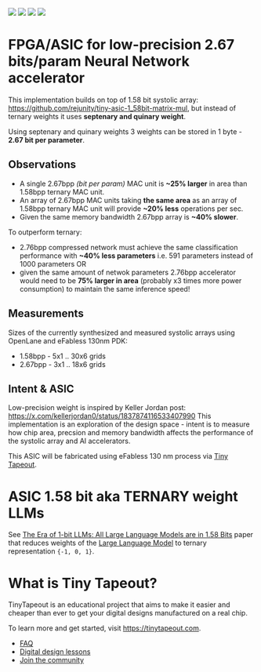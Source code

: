 ![](../../workflows/gds/badge.svg) ![](../../workflows/docs/badge.svg) ![](../../workflows/test/badge.svg) ![](../../workflows/fpga/badge.svg)


# FPGA/ASIC for low-precision 2.67 bits/param Neural Network accelerator

This implementation builds on top of 1.58 bit systolic array: https://github.com/rejunity/tiny-asic-1_58bit-matrix-mul, but instead of ternary weights it uses **septenary and quinary weight**.

Using septenary and quinary weights 3 weights can be stored in 1 byte - **2.67 bit per parameter**.

## Observations
- A single 2.67bpp *(bit per param)* MAC unit is **~25% larger** in area than 1.58bpp ternary MAC unit.
- An array of 2.67bpp MAC units taking **the same area** as an array of 1.58bpp ternary MAC unit will provide **~20% less** operations per sec.
- Given the same memory bandwidth 2.67bpp array is **~40% slower**.

To outperform ternary:
- 2.76bpp compressed network must achieve the same classification performance with **~40% less parameters** i.e. 591 parameters instead of 1000 parameters OR
- given the same amount of netwok parameters 2.76bpp accelerator would need to be **75% larger in area** (probably x3 times more power consumption) to maintain the same inference speed!


## Measurements

Sizes of the currently synthesized and measured systolic arrays using OpenLane and eFabless 130nm PDK:
- 1.58bpp - 5x1 .. 30x6 grids
- 2.67bpp - 3x1 .. 18x6 grids


## Intent & ASIC
Low-precision weight is inspired by Keller Jordan post: https://x.com/kellerjordan0/status/1837874116533407990 This implementation is an exploration of the design space - intent is to measure how chip area, precsion and memory bandwidth affects the performance of the systolic array and AI accelerators.

This ASIC will be fabricated using eFabless 130 nm process via [Tiny Tapeout](https://tinytapeout.com).


# ASIC 1.58 bit aka TERNARY weight LLMs 

See [The Era of 1-bit LLMs: All Large Language Models are in 1.58 Bits](https://arxiv.org/pdf/2402.17764.pdf) paper that reduces weights of the [Large Language Model](https://en.wikipedia.org/wiki/Large_language_model) to ternary representation `{-1, 0, 1}`.


# What is Tiny Tapeout?

TinyTapeout is an educational project that aims to make it easier and cheaper than ever to get your digital designs manufactured on a real chip.

To learn more and get started, visit https://tinytapeout.com.
- [FAQ](https://tinytapeout.com/faq/)
- [Digital design lessons](https://tinytapeout.com/digital_design/)
- [Join the community](https://tinytapeout.com/discord)
